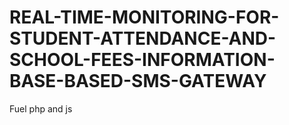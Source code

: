 # REAL-TIME-MONITORING-FOR-STUDENT-ATTENDANCE-AND-SCHOOL-FEES-INFORMATION-BASE-BASED-SMS-GATEWAY
Fuel php and js
